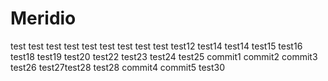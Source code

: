 # Meridio
test
test
test
test
test
test
test
test
test
test12
test14
test14
test15
test16
test18
test19
test20
test22
test23
test24
test25
commit1
commit2
commit3
test26
test27test28
test28
commit4
commit5
test30
